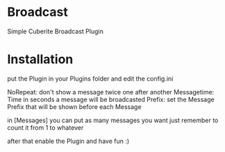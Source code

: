 # Broadcast
Simple Cuberite Broadcast Plugin

# Installation
put the Plugin in your Plugins folder and edit the config.ini

NoRepeat: don't show a message twice one after another
Messagetime: Time in seconds a message will be broadcasted
Prefix: set the Message Prefix that will be shown before each Message

in [Messages] you can put as many messages you want just remember to count it from 1 to whatever

after that enable the Plugin and have fun :)
